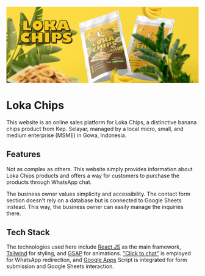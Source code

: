 ![Loka Chips Banner](./public/github_banner.png)


# Loka Chips

This website is an online sales platform for Loka Chips, a distinctive banana chips product from Kep. Selayar, managed by a local micro, small, and medium enterprise (MSME) in Gowa, Indonesia.



## Features

Not as complex as others. This website simply provides information about Loka Chips products and offers a way for customers to purchase the products through WhatsApp chat.

The business owner values simplicity and accessibility. The contact form section doesn't rely on a database but is connected to Google Sheets instead. This way, the business owner can easily manage the inquiries there.


## Tech Stack

The technologies used here include [React JS](https://react.dev/) as the main framework, [Tailwind](https://tailwindcss.com/) for styling, and [GSAP](https://gsap.com) for animations. ["Click to chat"](https://faq.whatsapp.com/5913398998672934) is employed for WhatsApp redirection, and [Google Apps](https://www.google.com/script/start/) Script is integrated for form submission and Google Sheets interaction.